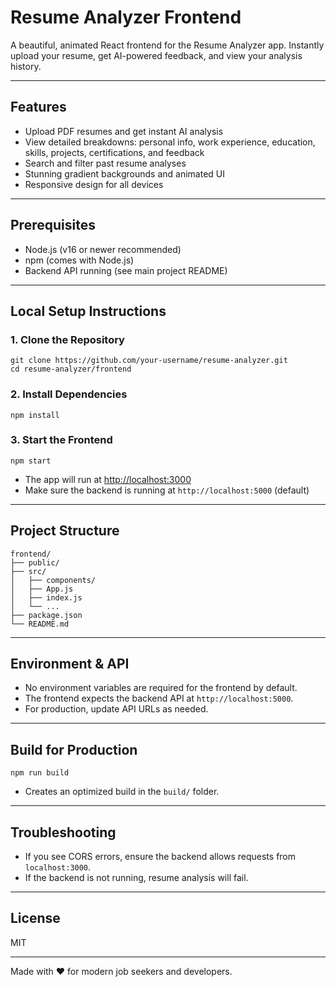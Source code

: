 # Resume Analyzer Frontend

A beautiful, animated React frontend for the Resume Analyzer app. Instantly upload your resume, get AI-powered feedback, and view your analysis history.

---

## Features
- Upload PDF resumes and get instant AI analysis
- View detailed breakdowns: personal info, work experience, education, skills, projects, certifications, and feedback
- Search and filter past resume analyses
- Stunning gradient backgrounds and animated UI
- Responsive design for all devices

---

## Prerequisites
- Node.js (v16 or newer recommended)
- npm (comes with Node.js)
- Backend API running (see main project README)

---

## Local Setup Instructions

### 1. Clone the Repository
```
git clone https://github.com/your-username/resume-analyzer.git
cd resume-analyzer/frontend
```

### 2. Install Dependencies
```
npm install
```

### 3. Start the Frontend
```
npm start
```
- The app will run at [http://localhost:3000](http://localhost:3000)
- Make sure the backend is running at `http://localhost:5000` (default)

---

## Project Structure
```
frontend/
├── public/
├── src/
│   ├── components/
│   ├── App.js
│   ├── index.js
│   └── ...
├── package.json
└── README.md
```

---

## Environment & API
- No environment variables are required for the frontend by default.
- The frontend expects the backend API at `http://localhost:5000`.
- For production, update API URLs as needed.

---

## Build for Production
```
npm run build
```
- Creates an optimized build in the `build/` folder.

---

## Troubleshooting
- If you see CORS errors, ensure the backend allows requests from `localhost:3000`.
- If the backend is not running, resume analysis will fail.

---

## License
MIT

---

Made with ❤️ for modern job seekers and developers.
